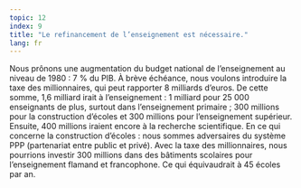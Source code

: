 ```yaml
---
topic: 12
index: 9
title: "Le refinancement de l’enseignement est nécessaire."
lang: fr
---
```

Nous prônons une augmentation du budget national de l’enseignement au niveau
de 1980 : 7 % du PIB.
À brève échéance, nous voulons introduire la taxe des millionnaires, qui peut
rapporter 8 milliards d’euros. De cette somme, 1,6 milliard irait à
l’enseignement : 1 milliard pour 25 000 enseignants de plus, surtout dans
l’enseignement primaire ; 300 millions pour la construction d’écoles et 300
millions pour l’enseignement supérieur. Ensuite, 400 millions iraient encore à
la recherche scientifique.
En ce qui concerne la construction d’écoles : nous sommes adversaires du
système PPP (partenariat entre public et privé). Avec la taxe des
millionnaires, nous pourrions investir 300 millions dans des bâtiments
scolaires pour l’enseignement flamand et francophone. Ce qui équivaudrait à 45
écoles par an.
